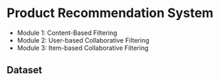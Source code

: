 # Product Recommendation System
- Module 1: Content-Based Filtering
- Module 2: User-based Collaborative Filtering
- Module 3: Item-based Collaborative Filtering

## Dataset

